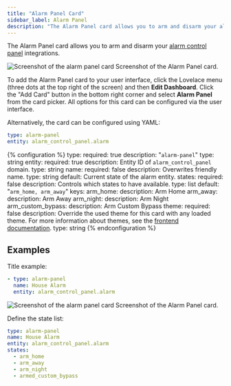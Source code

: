 ```yaml
---
title: "Alarm Panel Card"
sidebar_label: Alarm Panel
description: "The Alarm Panel card allows you to arm and disarm your alarm control panel integrations."
---
```


The Alarm Panel card allows you to arm and disarm your [alarm control panel](/integrations/#alarm) integrations.

<p class='img'>
<img src='/images/lovelace/lovelace_alarm_panel_card.gif' alt='Screenshot of the alarm panel card'>
Screenshot of the Alarm Panel card.
</p>

To add the Alarm Panel card to your user interface, click the Lovelace menu (three dots at the top right of the screen) and then **Edit Dashboard**. Click the "Add Card" button in the bottom right corner and select **Alarm Panel** from the card picker. All options for this card can be configured via the user interface.

Alternatively, the card can be configured using YAML:

```yaml
type: alarm-panel
entity: alarm_control_panel.alarm
```

{% configuration %}
type:
  required: true
  description: "`alarm-panel`"
  type: string
entity:
  required: true
  description: Entity ID of `alarm_control_panel` domain.
  type: string
name:
  required: false
  description: Overwrites friendly name.
  type: string
  default: Current state of the alarm entity.
states:
  required: false
  description: Controls which states to have available.
  type: list
  default: "`arm_home, arm_away`"
  keys:
    arm_home:
      description: Arm Home
    arm_away:
      description: Arm Away
    arm_night:
      description: Arm Night
    arm_custom_bypass:
      description: Arm Custom Bypass
theme:
  required: false
  description: Override the used theme for this card with any loaded theme. For more information about themes, see the [frontend documentation](/integrations/frontend/).
  type: string
{% endconfiguration %}

## Examples

Title example:

```yaml
- type: alarm-panel
  name: House Alarm
  entity: alarm_control_panel.alarm
```

<p class='img'>
<img src='/images/lovelace/lovelace_alarm_panel_title_card.gif' alt='Screenshot of the alarm panel card'>
Screenshot of the Alarm Panel card.
</p>

Define the state list:

```yaml
type: alarm-panel
name: House Alarm
entity: alarm_control_panel.alarm
states:
  - arm_home
  - arm_away
  - arm_night
  - armed_custom_bypass
```
